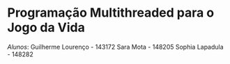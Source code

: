 # Programação Multithreaded para o Jogo da Vida
*Alunos*: 
Guilherme Lourenço - 143172
Sara Mota - 148205
Sophia Lapadula - 148282
